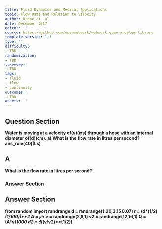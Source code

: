 ```yaml
---
title: Fluid Dynamics and Medical Applications
topic: Flow Rate and Relation to Velocity
author: Urone et. al
date: December 2017
editor: ''
source: https://github.com/openwebwork/webwork-open-problem-library
template_version: 1.1
type: ''
difficulty:
- TBD
randomization:
- TBD
taxonomy:
- TBD
tags:
- fluid
- flow
- continuity
outcomes:
- TBD
assets: ''
---
```


## Question Section 

<b>
Water is moving at a velocity of(v)(ms) through a hose with an internal diameter of(d)(cm). 
a) What is the flow rate in litres per second? 
ans_rule(40)(Ls)

## A
What is the flow rate in litres per second? 
### Answer Section


## Answer Section

from random import randrange
d = randrange(1.20,3.15,0.07)
r = (d*(1/2)*(1/100))**2
A = pi*r
v = randrange(2,6,1)
v2 = randrange(12,16,1)
Q = (A*v)*1000
d2 = d*((v/v2)**(1/2))